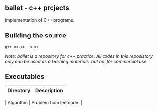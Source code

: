 ## ballet - c++ projects
Implementation of C++ programs.

## Building the source
`g++ xx.cc -o xx`


*Note: ballet is a repository for c++ practice. All codes in this reposistory only can be used as a learning materials, but not for 
commercial use.*


## Executables
|    Directory    | Description                                                                                                                                                                                                                                                                                                                                                                                                                                                                                                                                          |
| :-----------: | ---------------------------------------------------------------------------------------------------------------------------------------------------------------------------------------------------------------------------------------------------------------------------------------------------------------------------------------------------------------------------------------------------------------------------------------------------------------------------------------------------------------------------------------------------- |

|    Algorithm     | Problem from leetcode.                                                                                                                                                                                                                                                                                                                                                                                                                                                                                                                              |
